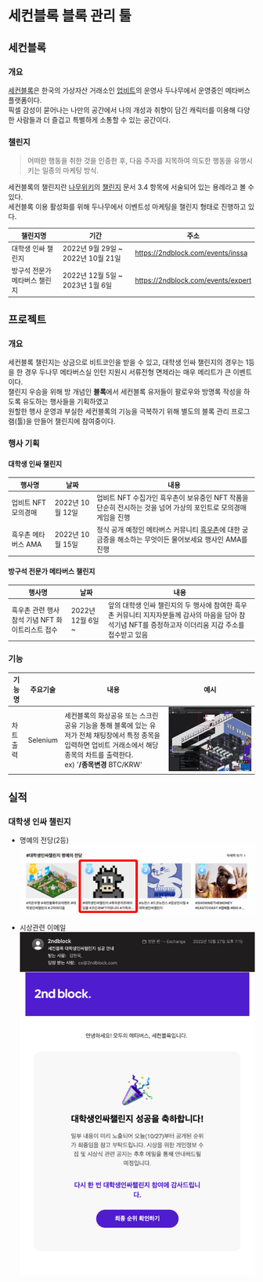 # 세컨블록 블록 관리 툴

## 세컨블록

### 개요
[세컨블록](https://2ndblock.com)은 한국의 가상자산 거래소인 [업비트](https://upbit.com)의 운영사 두나무에서 운영중인 메타버스 플랫폼이다.  
픽셀 감성이 묻어나는 나만의 공간에서 나의 개성과 취향이 담긴 캐릭터를 이용해 다양한 사람들과 더 즐겁고 특별하게 소통할 수 있는 공간이다.

### 챌린지
> 어떠한 행동을 취한 것을 인증한 후, 다음 주자를 지목하여 의도한 행동을 유행시키는 일종의 마케팅 방식.

세컨블록의 챌린지란 [나무위키](https://namu.wiki)의 [챌린지](https://namu.wiki/w/%EC%B1%8C%EB%A6%B0%EC%A7%80#s-3.4) 문서 3.4 항목에 서술되어 있는 용례라고 볼 수 있다.  
세컨블록 이용 활성화를 위해 두나무에서 이벤트성 마케팅을 챌린지 형태로 진행하고 있다. 

| 챌린지명                | 기간                           | 주소    |
|-----------------------|------------------------------|-------|
| 대학생 인싸 챌린지         | 2022년 9월 29일 ~ 2022년 10월 21일 | https://2ndblock.com/events/inssa  |
| 방구석 전문가 메타버스 챌린지 | 2022년 12월 5일 ~ 2023년 1월 6일   | https://2ndblock.com/events/expert  |

## 프로젝트

### 개요
세컨블록 챌린지는 상금으로 비트코인을 받을 수 있고, 대학생 인싸 챌린지의 경우는 1등을 한 경우 두나무 메타버스실 인턴 지원시 서류전형 면제라는 매우 메리트가 큰 이벤트이다.  
챌린지 우승을 위해 방 개념인 **블록**에서 세컨블록 유저들이 팔로우와 방명록 작성을 하도록 유도하는 행사들을 기획하였고  
원할한 행사 운영과 부실한 세컨블록의 기능을 극복하기 위해 별도의 블록 관리 프로그램(툴)을 만들어 챌린지에 참여중이다.

### 행사 기획
#### 대학생 인싸 챌린지
| 행사명 | 날짜 | 내용                                                                                    |
|-----------------|-----------------|---------------------------------------------------------------------------------------|
| 업비트 NFT 모의경매 | 2022년 10월 12일 | 업비트 NFT 수집가인 흑우촌이 보유중인 NFT 작품을 단순히 전시하는 것을 넘어 가상의 포인트로 모의경매 게임을 진행                    |
| 흑우촌 메타버스 AMA | 2022년 10월 15일 | 정식 공개 예정인 메타버스 커뮤니티 [흑우촌](https://heuguchon.com)에 대한 궁금증을 해소하는 무엇이든 물어보세요 행사인 AMA를 진행 |

#### 방구석 전문가 메타버스 챌린지
| 행사명                           | 날짜             | 내용                                                                                      |
|-------------------------------|----------------|-----------------------------------------------------------------------------------------|
| 흑우촌 관련 행사 참석 기념 NFT 화이트리스트 접수 | 2022년 12월 6일 ~ | 앞의 대학생 인싸 챌린지의 두 행사에 참여한 흑우촌 커뮤니티 지지자분들께 감사의 마음을 담아 참석기념 NFT를 증정하고자 이더리움 지갑 주소를 접수받고 있음 |

### 기능
| 기능명 | 주요기술 | 내용 | 예시 |
|----|----------|-----| ---- |
| 차트 출력 | Selenium | 세컨블록의 화상공유 또는 스크린공유 기능을 통해 블록에 있는 유저가 전체 채팅창에서 특정 종목을 입력하면 업비트 거래소에서 해당 종목의 차트를 출력한다.</br>ex) '**/종목변경** BTC/KRW' | ![차트출력예시](./assets/feature_chart.png) |

## 실적
### 대학생 인싸 챌린지
* 명예의 전당(2등)
![명예의 전당](./assets/hall_of_fame.png)

* 시상관련 이메일
![시상관련 이메일](./assets/email.png)